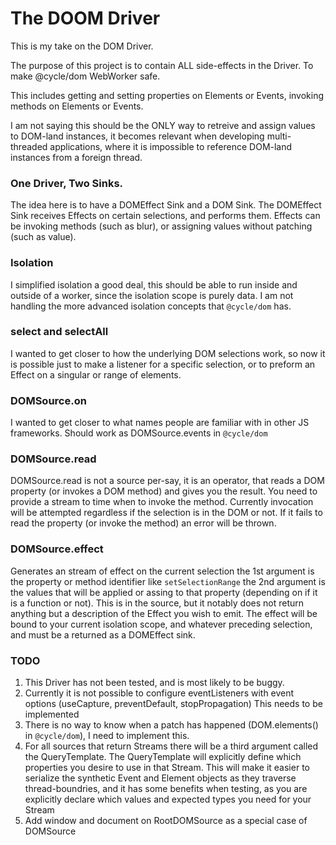 # The DOOM Driver

This is my take on the DOM Driver.

The purpose of this project is to contain ALL side-effects in the Driver. To make @cycle/dom WebWorker safe.

This includes getting and setting properties on Elements or Events, invoking methods on Elements or Events.

I am not saying this should be the ONLY way to retreive and assign values to DOM-land instances, it becomes relevant when developing multi-threaded applications, where it is impossible to reference DOM-land instances from a foreign thread.

### One Driver, Two Sinks.

The idea here is to have a DOMEffect Sink and a DOM Sink.
The DOMEffect Sink receives Effects on certain selections, and performs them.
Effects can be invoking methods (such as blur), or assigning values without patching (such as value).

### Isolation

I simplified isolation a good deal, this should be able to run inside and outside of a worker, since the isolation scope is purely data. I am not handling the more advanced isolation concepts that `@cycle/dom` has.

### select and selectAll

I wanted to get closer to how the underlying DOM selections work, so now it is possible just to make a listener for a specific selection, or to preform an Effect on a singular or range of elements.

### DOMSource.on

I wanted to get closer to what names people are familiar with in other JS frameworks. Should work as DOMSource.events in `@cycle/dom`


### DOMSource.read

DOMSource.read is not a source per-say, it is an operator, that reads a DOM property (or invokes a DOM method) and gives you the result. You need to provide a stream to time when to invoke the method.
Currently invocation will be attempted regardless if the selection is in the DOM or not. If it fails to read the property (or invoke the method) an error will be thrown.

### DOMSource.effect

Generates an stream of effect on the current selection the 1st argument is the property or method identifier like `setSelectionRange` the 2nd argument is the values that will be applied or assing to that property (depending on if it is a function or not). This is in the source, but it notably does not return anything but a description of the Effect you wish to emit. The effect will be bound to your current isolation scope, and whatever preceding selection, and must be a returned as a DOMEffect sink.

### TODO

1. This Driver has not been tested, and is most likely to be buggy.
2. Currently it is not possible to configure eventListeners with event options (useCapture, preventDefault, stopPropagation) This needs to be implemented
3. There is no way to know when a patch has happened (DOM.elements() in `@cycle/dom`), I need to implement this.
4. For all sources that return Streams there will be a third argument called the QueryTemplate. The QueryTemplate will explicitly define which properties you desire to use in that Stream. This will make it easier to serialize the synthetic Event and Element objects as they traverse thread-boundries, and it has some benefits when testing, as you are explicitly declare which values and expected types you need for your Stream
5. Add window and document on RootDOMSource as a special case of DOMSource
